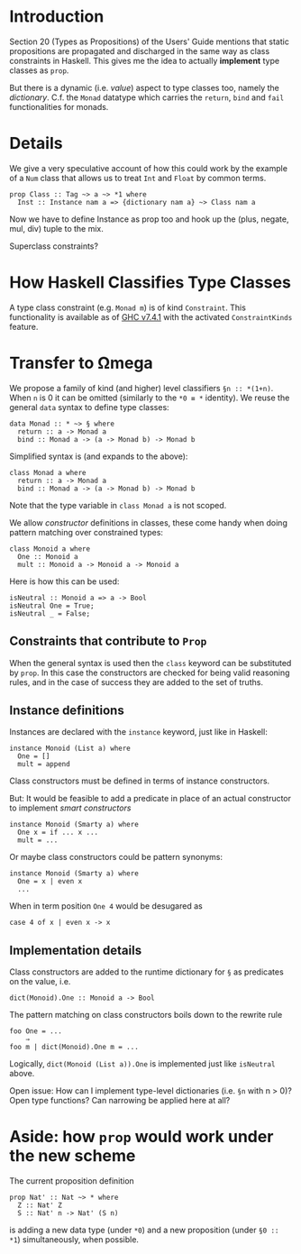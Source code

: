 # Introduction #

Section 20 (Types as Propositions) of the Users' Guide mentions that static propositions are propagated and discharged in the same way as class constraints in Haskell. This gives me the idea to actually **implement** type classes as `prop`.

But there is a dynamic (i.e. _value_) aspect to type classes too, namely the _dictionary_. C.f. the `Monad` datatype which carries the `return`, `bind` and `fail` functionalities for monads.

# Details #

We give a very speculative account of how this could work by the example of a `Num` class that allows us to treat `Int` and `Float` by common terms.

```
prop Class :: Tag ~> a ~> *1 where
  Inst :: Instance nam a => {dictionary nam a} ~> Class nam a
```

Now we have to define Instance as prop too and hook up
the (plus, negate, mul, div) tuple to the mix.

Superclass constraints?

# How Haskell Classifies Type Classes #

A type class constraint (e.g. `Monad m`) is of kind `Constraint`. This functionality is available as of [GHC v7.4.1](http://www.haskell.org/ghc/docs/7.4.1/html/users_guide/constraint-kind.html) with the activated `ConstraintKinds` feature.

# Transfer to Ωmega #

We propose a family of kind (and higher) level classifiers `§n :: *(1+n)`. When `n` is 0 it can be omitted (similarly to the `*0 ≡ *` identity). We reuse the general `data` syntax to define type classes:

```
data Monad :: * ~> § where
  return :: a -> Monad a
  bind :: Monad a -> (a -> Monad b) -> Monad b
```

Simplified syntax is (and expands to the above):
```
class Monad a where
  return :: a -> Monad a
  bind :: Monad a -> (a -> Monad b) -> Monad b
```

Note that the type variable in `class Monad a` is not scoped.

We allow _constructor_ definitions in classes, these come handy when doing pattern matching over constrained types:
```
class Monoid a where
  One :: Monoid a
  mult :: Monoid a -> Monoid a -> Monoid a
```

Here is how this can be used:
```
isNeutral :: Monoid a => a -> Bool
isNeutral One = True;
isNeutral _ = False;
```

## Constraints that contribute to `Prop` ##

When the general syntax is used then the `class` keyword can be substituted by `prop`. In this case the constructors are checked for being valid reasoning rules, and in the case of success they are added to the set of truths.

## Instance definitions ##

Instances are declared with the `instance` keyword, just like in Haskell:
```
instance Monoid (List a) where
  One = []
  mult = append
```
Class constructors must be defined in terms of instance constructors.

But: It would be feasible to add a predicate in place of an actual constructor to implement _smart constructors_
```
instance Monoid (Smarty a) where
  One x = if ... x ...
  mult = ...
```

Or maybe class constructors could be pattern synonyms:

```
instance Monoid (Smarty a) where
  One = x | even x
  ...
```

When in term position `One 4` would be desugared as
```
case 4 of x | even x -> x
```


## Implementation details ##

Class constructors are added to the runtime dictionary for `§` as predicates on the value, i.e.
```
dict(Monoid).One :: Monoid a -> Bool
```
The pattern matching on class constructors boils down to the rewrite rule
```
foo One = ...
    ⇒
foo m | dict(Monoid).One m = ...
```

Logically, `dict(Monoid (List a)).One` is implemented just like `isNeutral` above.

Open issue: How can I implement type-level dictionaries (i.e. `§n` with n > 0)? Open type functions? Can narrowing be applied here at all?

# Aside: how `prop` would work under the new scheme #

The current proposition definition
```
prop Nat' :: Nat ~> * where
  Z :: Nat' Z
  S :: Nat' n -> Nat' (S n)
```
is adding a new data type (under `*0`) and a new proposition (under `§0 :: *1`) simultaneously, when possible.